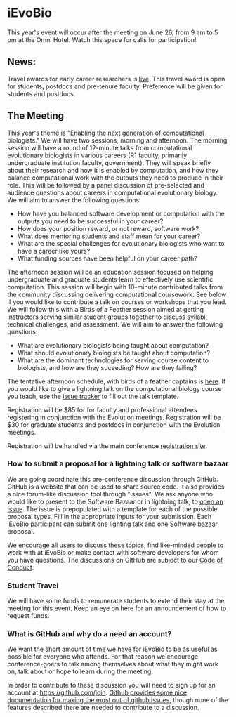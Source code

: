 # iEvoBio

This year's event will occur after the meeting on June 26, from 9 am to 5 pm at the Omni Hotel. Watch this space for calls for participation!

## News: 

Travel awards for early career researchers is [live](https://goo.gl/forms/x5GOSt3q0Fy997843). This travel award is open for students, postdocs and pre-tenure faculty. Preference will be given for students and postdocs.

## The Meeting

This year's theme is "Enabling the next generation of computational biologists." We will have two sessions, morning and afternoon. The morning session will have a round of 12-minute talks from computational evolutionary biologists in various careers (R1 faculty, primarily undergraduate institution faculty, government). They will speak briefly about their research and how it is enabled by computation, and how they balance computational work with the outputs they need to produce in their role. This will be followed by a panel discussion of pre-selected and audience questions about careers in computational evolutionary biology. We will aim to answer the following questions: 

- How have you balanced software development or computation with the outputs you need to be successful in your career?
- How does your position reward, or not reward, software work?
- What does mentoring students and staff mean for your career?
- What are the special challenges for evolutionary biologists who want to have a career like yours?
- What funding sources have been helpful on your career path?


The afternoon session will be an education session focused on helping undergraduate and graduate students learn to effectively use scientific computation. This session will begin with 10-minute contributed talks from the community discussing delivering computational coursework. See below if you would like to contribute a talk on courses or workshops that you lead. We will follow this with a Birds of a Feather session aimed at getting instructors serving similar student groups together to discuss syllabi, technical challenges, and assessment. We will aim to answer the following questions:

- What are evolutionary biologists being taught about computation?
- What should evolutionary biologists be taught about computation?
- What are the dominant technologies for serving course content to biologists, and how are they suceeding? How are they failing?

The tentative afternoon schedule, with birds of a feather captains is [here](https://github.com/iEvoBio2019/2019-iEvoBio/blob/master/TentativePMSchedule.md). If you would like to give a lightning talk on the computational biology course you teach, use the [issue tracker](https://github.com/iEvoBio2019/2019-iEvoBio/issues/new) to fill out the talk template.


Registration will be $85 for for faculty and professional attendees registering in conjunction with the Evolution meetings. Registration will be $30 for graduate students and postdocs in conjunction with the Evolution meetings.

Registration will be handled via the main conference [registration site](https://www.evolutionmeetings.org/registration.html).

### How to submit a proposal for a lightning talk or software bazaar

We are going coordinate this pre-conference discussion through GitHub. GitHub is a website that can be used to share source code. It also provides a nice forum-like discussion tool through "issues". We ask anyone who would like to present to the Software Bazaar or in
lightning talk, to [open an issue](https://github.com/iEvoBio2019/2019-iEvoBio/issues/new). The issue is prepopulated with a template for each of the possible proposal types. Fill in the appropriate inputs for your submission. Each iEvoBio participant can submit one lighting talk and one Software bazaar proposal. 

We encourage all users to discuss these topics, find like-minded people to work with at iEvoBio or make contact with software developers for whom you have questions. The discussions on GitHub are subject to our [Code of Conduct](https://github.com/iEvoBio2019/2019-iEvoBio/blob/master/Conduct.md).

### Student Travel

We will have some funds to remunerate students to extend their stay at the meeting for this event. Keep an eye on here for an announcement of how to request funds.


### What is GitHub and why do a need an account?

We want the short amount of time we have for iEvoBio to be as useful as possible for everyone who attends. For that reason we encourage conference-goers to talk among themselves about what they might work on, talk about or hope to learn
during the meeting.

In order to contribute to these discussion you will need to sign up for an account at https://github.com/join. [Github provides some nice documentation for making the most out of github issues](https://guides.github.com/features/mastering-markdown/),
though none of the features described there are needed to contribute to a discussion.

